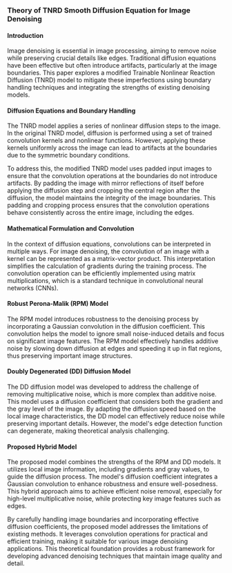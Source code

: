 ### Theory of TNRD Smooth Diffusion Equation for Image Denoising

#### Introduction
Image denoising is essential in image processing, aiming to remove noise while preserving crucial details like edges. Traditional diffusion equations have been effective but often introduce artifacts, particularly at the image boundaries. This paper explores a modified Trainable Nonlinear Reaction Diffusion (TNRD) model to mitigate these imperfections using boundary handling techniques and integrating the strengths of existing denoising models.

#### Diffusion Equations and Boundary Handling
The TNRD model applies a series of nonlinear diffusion steps to the image. In the original TNRD model, diffusion is performed using a set of trained convolution kernels and nonlinear functions. However, applying these kernels uniformly across the image can lead to artifacts at the boundaries due to the symmetric boundary conditions. 

To address this, the modified TNRD model uses padded input images to ensure that the convolution operations at the boundaries do not introduce artifacts. By padding the image with mirror reflections of itself before applying the diffusion step and cropping the central region after the diffusion, the model maintains the integrity of the image boundaries. This padding and cropping process ensures that the convolution operations behave consistently across the entire image, including the edges.

#### Mathematical Formulation and Convolution
In the context of diffusion equations, convolutions can be interpreted in multiple ways. For image denoising, the convolution of an image with a kernel can be represented as a matrix-vector product. This interpretation simplifies the calculation of gradients during the training process. The convolution operation can be efficiently implemented using matrix multiplications, which is a standard technique in convolutional neural networks (CNNs).

#### Robust Perona-Malik (RPM) Model
The RPM model introduces robustness to the denoising process by incorporating a Gaussian convolution in the diffusion coefficient. This convolution helps the model to ignore small noise-induced details and focus on significant image features. The RPM model effectively handles additive noise by slowing down diffusion at edges and speeding it up in flat regions, thus preserving important image structures.

#### Doubly Degenerated (DD) Diffusion Model
The DD diffusion model was developed to address the challenge of removing multiplicative noise, which is more complex than additive noise. This model uses a diffusion coefficient that considers both the gradient and the gray level of the image. By adapting the diffusion speed based on the local image characteristics, the DD model can effectively reduce noise while preserving important details. However, the model's edge detection function can degenerate, making theoretical analysis challenging.

#### Proposed Hybrid Model
The proposed model combines the strengths of the RPM and DD models. It utilizes local image information, including gradients and gray values, to guide the diffusion process. The model's diffusion coefficient integrates a Gaussian convolution to enhance robustness and ensure well-posedness. This hybrid approach aims to achieve efficient noise removal, especially for high-level multiplicative noise, while protecting key image features such as edges.

By carefully handling image boundaries and incorporating effective diffusion coefficients, the proposed model addresses the limitations of existing methods. It leverages convolution operations for practical and efficient training, making it suitable for various image denoising applications. This theoretical foundation provides a robust framework for developing advanced denoising techniques that maintain image quality and detail.
